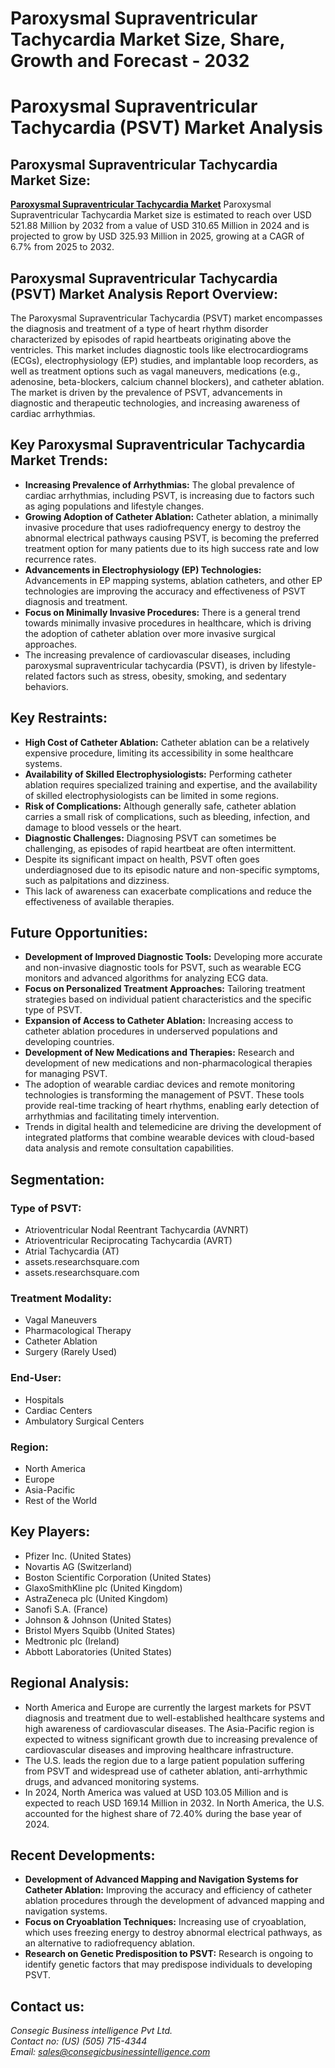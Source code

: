 # Paroxysmal Supraventricular Tachycardia Market Size, Share, Growth and Forecast - 2032
# Paroxysmal Supraventricular Tachycardia (PSVT) Market Analysis

        
<h2 class="text-2xl sm:text-3xl font-bold text-gray-800 mb-4">Paroxysmal Supraventricular Tachycardia Market Size:</h2>
<p class="text-gray-700 leading-relaxed mb-4">
    <a href="https://www.consegicbusinessintelligence.com/paroxysmal-supraventricular-tachycardia-market"><b> Paroxysmal Supraventricular Tachycardia Market</b></a> Paroxysmal Supraventricular Tachycardia Market size is estimated to reach over USD
    521.88 Million by 2032 from a value of USD 310.65 Million in 2024 and is projected
    to grow by USD 325.93 Million in 2025, growing at a CAGR of 6.7% from 2025 to
    2032.
</p>
       
<h2 class="text-2xl sm:text-3xl font-bold text-gray-800 mb-4">Paroxysmal Supraventricular Tachycardia (PSVT) Market Analysis Report Overview:</h2>
<p class="text-gray-700 leading-relaxed mb-4">
    The Paroxysmal Supraventricular
    Tachycardia (PSVT) market encompasses the diagnosis and treatment of a type of
    heart rhythm disorder characterized by episodes of rapid heartbeats originating
    above the ventricles. This market includes diagnostic tools like
    electrocardiograms (ECGs), electrophysiology (EP) studies, and implantable loop
    recorders, as well as treatment options such as vagal maneuvers, medications
    (e.g., adenosine, beta-blockers, calcium channel blockers), and catheter
    ablation. The market is driven by the prevalence of PSVT, advancements in
    diagnostic and therapeutic technologies, and increasing awareness of cardiac
    arrhythmias.
</p>

        
<h2 class="text-2xl sm:text-3xl font-bold text-gray-800 mb-4">Key Paroxysmal Supraventricular Tachycardia Market Trends:</h2>
<ul class="list-disc text-gray-700 leading-relaxed space-y-2">
    <li>
        <strong>Increasing Prevalence of Arrhythmias:</strong> The global
        prevalence of cardiac arrhythmias, including PSVT, is increasing due to factors
        such as aging populations and lifestyle changes.
    </li>
    <li>
        <strong>Growing Adoption of Catheter Ablation:</strong> Catheter
        ablation, a minimally invasive procedure that uses radiofrequency energy to
        destroy the abnormal electrical pathways causing PSVT, is becoming the
        preferred treatment option for many patients due to its high success rate and
        low recurrence rates.
    </li>
    <li>
        <strong>Advancements in Electrophysiology (EP)
        Technologies:</strong> Advancements in EP mapping systems, ablation catheters, and other
        EP technologies are improving the accuracy and effectiveness of PSVT diagnosis
        and treatment.
    </li>
    <li>
        <strong>Focus on Minimally Invasive Procedures:</strong> There is
        a general trend towards minimally invasive procedures in healthcare, which is
        driving the adoption of catheter ablation over more invasive surgical
        approaches.
    </li>
    <li>
        The increasing prevalence of cardiovascular
        diseases, including paroxysmal supraventricular tachycardia (PSVT), is
        driven by lifestyle-related factors such as stress, obesity, smoking, and
        sedentary behaviors.
    </li>
</ul>

        
<h2 class="text-2xl sm:text-3xl font-bold text-gray-800 mb-4">Key Restraints:</h2>
<ul class="list-disc text-gray-700 leading-relaxed space-y-2">
    <li>
        <strong>High Cost of Catheter Ablation:</strong> Catheter
        ablation can be a relatively expensive procedure, limiting its accessibility in
        some healthcare systems.
    </li>
    <li>
        <strong>Availability of Skilled Electrophysiologists:</strong>
        Performing catheter ablation requires specialized training and expertise, and
        the availability of skilled electrophysiologists can be limited in some regions.
    </li>
    <li>
        <strong>Risk of Complications:</strong> Although generally safe,
        catheter ablation carries a small risk of complications, such as bleeding,
        infection, and damage to blood vessels or the heart.
    </li>
    <li>
        <strong>Diagnostic Challenges:</strong> Diagnosing PSVT can
        sometimes be challenging, as episodes of rapid heartbeat are often
        intermittent.
    </li>
    <li>
        Despite its significant impact on health, PSVT
        often goes underdiagnosed due to its episodic nature and non-specific symptoms,
        such as palpitations and dizziness.
    </li>
    <li>
        This lack of awareness can exacerbate complications
        and reduce the effectiveness of available therapies.
    </li>
</ul>

        
<h2 class="text-2xl sm:text-3xl font-bold text-gray-800 mb-4">Future Opportunities:</h2>
<ul class="list-disc text-gray-700 leading-relaxed space-y-2">
    <li>
        <strong>Development of Improved Diagnostic Tools:</strong>
        Developing more accurate and non-invasive diagnostic tools for PSVT, such as wearable
        ECG monitors and advanced algorithms for analyzing ECG data.
    </li>
    <li>
        <strong>Focus on Personalized Treatment Approaches:</strong>
        Tailoring treatment strategies based on individual patient characteristics and
        the specific type of PSVT.
    </li>
    <li>
        <strong>Expansion of Access to Catheter Ablation:</strong>
        Increasing access to catheter ablation procedures in underserved populations
        and developing countries.
    </li>
    <li>
        <strong>Development of New Medications and Therapies:</strong>
        Research and development of new medications and non-pharmacological therapies
        for managing PSVT.
    </li>
    <li>
        The adoption of wearable cardiac devices and remote
        monitoring technologies is transforming the management of PSVT. These tools
        provide real-time tracking of heart rhythms, enabling early detection of
        arrhythmias and facilitating timely intervention.
    </li>
    <li>
        Trends in digital health and telemedicine are
        driving the development of integrated platforms that combine wearable devices
        with cloud-based data analysis and remote consultation capabilities.
    </li>
</ul>

        
<h2 class="text-2xl sm:text-3xl font-bold text-gray-800 mb-4">Segmentation:</h2>
<div class="mb-4">
    <h3 class="text-xl sm:text-2xl font-bold text-gray-800 mb-2">Type of PSVT:</h3>
    <ul class="list-disc text-gray-700 leading-relaxed space-y-1">
        <li>Atrioventricular Nodal Reentrant Tachycardia (AVNRT)</li>
        <li>Atrioventricular Reciprocating Tachycardia (AVRT)</li>
        <li>Atrial Tachycardia (AT)</li>
        <li>assets.researchsquare.com</li>
        <li>assets.researchsquare.com</li>
    </ul>
</div>
<div class="mb-4">
    <h3 class="text-xl sm:text-2xl font-bold text-gray-800 mb-2">Treatment Modality:</h3>
    <ul class="list-disc text-gray-700 leading-relaxed space-y-1">
        <li>Vagal Maneuvers</li>
        <li>Pharmacological Therapy</li>
        <li>Catheter Ablation</li>
        <li>Surgery (Rarely Used)</li>
    </ul>
</div>
<div class="mb-4">
    <h3 class="text-xl sm:text-2xl font-bold text-gray-800 mb-2">End-User:</h3>
    <ul class="list-disc text-gray-700 leading-relaxed space-y-1">
        <li>Hospitals</li>
        <li>Cardiac Centers</li>
        <li>Ambulatory Surgical Centers</li>
    </ul>
</div>
<div class="mb-4">
    <h3 class="text-xl sm:text-2xl font-bold text-gray-800 mb-2">Region:</h3>
    <ul class="list-disc text-gray-700 leading-relaxed space-y-1">
        <li>North America</li>
        <li>Europe</li>
        <li>Asia-Pacific</li>
        <li>Rest of the World</li>
    </ul>
</div>

        
<h2 class="text-2xl sm:text-3xl font-bold text-gray-800 mb-4">Key Players:</h2>
<ul class="list-disc text-gray-700 leading-relaxed space-y-2">
    <li>Pfizer Inc. (United States)</li>
    <li>Novartis AG (Switzerland)</li>
    <li>Boston Scientific Corporation (United States)</li>
    <li>GlaxoSmithKline plc (United Kingdom)</li>
    <li>AstraZeneca plc (United Kingdom)</li>
    <li>Sanofi S.A. (France)</li>
    <li>Johnson & Johnson (United States)</li>
    <li>Bristol Myers Squibb (United States)</li>
    <li>Medtronic plc (Ireland)</li>
    <li>Abbott Laboratories (United States)</li>
</ul>

        
<h2 class="text-2xl sm:text-3xl font-bold text-gray-800 mb-4">Regional Analysis:</h2>
<ul class="list-disc text-gray-700 leading-relaxed space-y-2">
    <li>
        North America and Europe are currently the
        largest markets for PSVT diagnosis and treatment due to well-established
        healthcare systems and high awareness of cardiovascular diseases. The Asia-Pacific
        region is expected to witness significant growth due to increasing prevalence
        of cardiovascular diseases and improving healthcare infrastructure.
    </li>
    <li>
        The U.S. leads the region due to a large patient
        population suffering from PSVT and widespread use of catheter ablation,
        anti-arrhythmic drugs, and advanced monitoring systems.
    </li>
    <li>
        In 2024, North America was valued at USD 103.05
        Million and is expected to reach USD 169.14 Million in 2032. In North America,
        the U.S. accounted for the highest share of 72.40% during the base year of
        2024.
    </li>
</ul>

        
<h2 class="text-2xl sm:text-3xl font-bold text-gray-800 mb-4">Recent Developments:</h2>
<ul class="list-disc text-gray-700 leading-relaxed space-y-2">
    <li>
        <strong>Development of Advanced Mapping
        and Navigation Systems for Catheter Ablation:</strong> Improving the accuracy and
        efficiency of catheter ablation procedures through the development of advanced
        mapping and navigation systems.
    </li>
    <li>
        <strong>Focus on Cryoablation Techniques:</strong>
        Increasing use of cryoablation, which uses freezing energy to destroy abnormal
        electrical pathways, as an alternative to radiofrequency ablation.
    </li>
    <li>
        <strong>Research on Genetic
        Predisposition to PSVT:</strong> Research is ongoing to identify genetic factors that
        may predispose individuals to developing PSVT.
    </li>
</ul>

        
<h2 class="text-2xl sm:text-3xl font-bold text-gray-800 mb-4">Contact us:</h2>
<address class="text-gray-700 leading-relaxed not-italic">
    Consegic Business intelligence Pvt Ltd.<br>
    Contact no: (US) (505) 715-4344<br>
    Email: <a href="mailto:sales@consegicbusinessintelligence.com" class="text-blue-600 hover:underline">sales@consegicbusinessintelligence.com</a>
</address>
</body>
</html>
